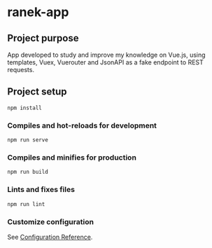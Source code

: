 # ranek-app

## Project purpose
App developed to study and improve my knowledge on Vue.js, using templates, Vuex, Vuerouter and JsonAPI as a fake endpoint to REST requests.

## Project setup
```
npm install
```

### Compiles and hot-reloads for development
```
npm run serve
```

### Compiles and minifies for production
```
npm run build
```

### Lints and fixes files
```
npm run lint
```

### Customize configuration
See [Configuration Reference](https://cli.vuejs.org/config/).
